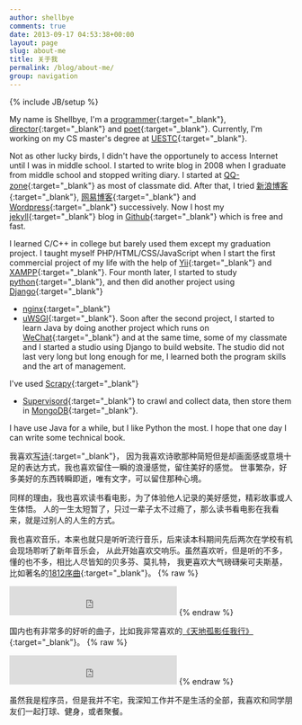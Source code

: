 ```yaml
---
author: shellbye
comments: true
date: 2013-09-17 04:53:38+00:00
layout: page
slug: about-me
title: 关于我
permalink: /blog/about-me/
group: navigation
---
```

{% include JB/setup %}

My name is Shellbye, I'm a [programmer](https://github.com/Shellbye){:target="_blank"},
[director](/blog/direct-era/){:target="_blank"} and
[poet](/blog/poet/){:target="_blank"}.
Currently, I'm working on my CS master's degree at [UESTC](http://www.uestc.edu.cn/){:target="_blank"}.


Not as other lucky birds, I didn't have the opportunely to access Internet until I was in middle school.
I started to write blog in 2008 when I graduate from middle school and stopped writing diary.
I started at [QQ-zone](http://qzone.qq.com/){:target="_blank"} as most of classmate did.
After that, I tried [新浪博客](http://blog.sina.com.cn/){:target="_blank"},
[网易博客](http://blog.163.com/){:target="_blank"}
and [Wordpress](https://wordpress.com/){:target="_blank"} successively.
Now I host my [jekyll](http://jekyllrb.com/){:target="_blank"}
blog in [Github](https://pages.github.com/){:target="_blank"} which is free and fast.


I learned C/C++ in college but barely used them except my graduation project.
I taught myself PHP/HTML/CSS/JavaScript when I start the first commercial project of my life
with the help of [Yii](http://www.yiiframework.com/){:target="_blank"}
and [XAMPP](https://www.apachefriends.org/index.html){:target="_blank"}.
Four month later, I started to study [python](https://www.python.org/){:target="_blank"},
and then did another project using [Django](https://www.djangoproject.com/){:target="_blank"}
+ [nginx](http://nginx.org/){:target="_blank"}
+ [uWSGI](https://uwsgi-docs.readthedocs.org/en/latest/){:target="_blank"}.
Soon after the second project, I started to learn Java by doing another project
which runs on [WeChat](http://weixin.qq.com/){:target="_blank"} and at the same time,
some of my classmate and I started a studio using Django to build website.
The studio did not last very long but long enough for me,
I learned both the program skills and the art of management.

I've used [Scrapy](http://doc.scrapy.org/en/master/index.html){:target="_blank"}
+ [Supervisord](http://supervisord.org/){:target="_blank"} to crawl and collect data,
then store them in [MongoDB](https://www.mongodb.org/){:target="_blank"}.


I have use Java for a while, but I like Python the most.
I hope that one day I can write some technical book.


我喜欢[写诗](http://www.google.com/search?q=site:shellbye.com/blog/%20poetry){:target="_blank"}，
因为我喜欢诗歌那种简短但是却画面感或意境十足的表达方式，我也喜欢留住一瞬的浪漫感觉，留住美好的感觉。
世事繁杂，好多美好的东西转瞬即逝，唯有文字，可以留住那种心境。

同样的理由，我也喜欢读书看电影，为了体验他人记录的美好感觉，精彩故事或人生体悟。
人的一生太短暂了，只过一辈子太不过瘾了，那么读书看电影在我看来，就是过别人的人生的方式。

我也喜欢音乐，本来也就只是听听流行音乐，后来读本科期间先后两次在学校有机会现场聆听了新年音乐会，
从此开始喜欢交响乐。虽然喜欢听，但是听的不多，懂的也不多，相比人尽皆知的贝多芬、莫扎特，
我更喜欢大气磅礴柴可夫斯基，比如著名的[1812序曲](http://en.wikipedia.org/wiki/1812_Overture){:target="_blank"}。
{% raw %}
<iframe frameborder="no" border="0" marginwidth="0" marginheight="0" width="298" height="52" src="http://music.163.com/outchain/player?type=2&id=26090129&auto=0&height=32"></iframe>
{% endraw %}

国内也有非常多的好听的曲子，比如我非常喜欢的[《天地孤影任我行》](http://music.163.com/#/song/68302/){:target="_blank"}。
{% raw %}
<iframe frameborder="no" border="0" marginwidth="0" marginheight="0" width="298" height="52" src="http://music.163.com/outchain/player?type=2&id=68302&auto=0&height=32"></iframe>
{% endraw %}

<p></p>

虽然我是程序员，但是我并不宅，我深知工作并不是生活的全部，我喜欢和同学朋友们一起打球、健身，或者聚餐。  
